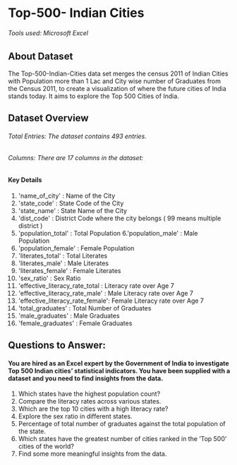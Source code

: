 # Top-500- Indian Cities
###### Tools used: Microsoft Excel

## About Dataset
The Top-500-Indian-Cities data set merges the census 2011 of Indian Cities with Population more than 1 Lac and City wise number of Graduates from the Census 2011, to create a visualization of where the future cities of India stands today. It aims to explore the Top 500 Cities of India.

## Dataset Overview
###### Total Entries: The dataset contains 493 entries.
###### Columns: There are 17 columns in the dataset:


#### Key Details

1. 'name_of_city'                   : Name of the City 
2. 'state_code'                     : State Code of the City
3. 'state_name'                     : State Name of the City
4. 'dist_code'                      : District Code where the city belongs ( 99 means multiple district ) 
5. 'population_total'               : Total Population
6.'population_male'                 : Male Population 
7. 'population_female'              : Female Population
8. 'literates_total'               : Total Literates
9. 'literates_male'                : Male Literates
10. 'literates_female'              : Female Literates 
11. 'sex_ratio'                     : Sex Ratio 
12. 'effective_literacy_rate_total  : Literacy rate over Age 7 
13. 'effective_literacy_rate_male'  : Male Literacy rate over Age 7 
14. 'effective_literacy_rate_female': Female Literacy rate over Age 7 
15. 'total_graduates'               : Total Number of Graduates
16. 'male_graduates'                : Male Graduates 
17. 'female_graduates'              : Female Graduates


## Questions to Answer:
#### You are hired as an Excel expert by the Government of India to investigate Top 500 Indian cities’ statistical indicators. You have been supplied with a dataset and you need to find insights from the data.

1. Which states have the highest population count?
2. Compare the literacy rates across various states.
3. Which are the top 10 cities with a high literacy rate?
4. Explore the sex ratio in different states.
5. Percentage of total number of graduates against the total population of the state.
6. Which states have the greatest number of cities ranked in the ‘Top 500’ cities of the world?
7. Find some more meaningful insights from the data.
